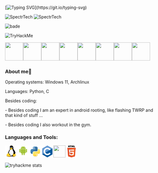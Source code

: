 [![Typing SVG](https://readme-typing-svg.demolab.com/?color=%239315B7&lines=...+Hello+Friend!)](https://git.io/typing-svg)

<img class="image-align-left" src="https://camo.githubusercontent.com/8b81dd5f97d9926d9d98923c2e16220ca9d32f0afd66e4c91739a1da5fc43e49/68747470733a2f2f6b6f6d617265762e636f6d2f67687076632f3f757365726e616d653d6c657467616d6572266c6162656c3d50726f66696c65253230766965777326636f6c6f723d306537356236267374796c653d666c6174" alt="SpectrTech" /> <img class="image-align-left" src="https://img.shields.io/badge/I%20use-Arch%20btw-orange" alt="SpectrTech" /> 

![bade](https://camo.githubusercontent.com/ae7518e031142acb0c759babc7cfb50e6446623c73871353acfa3f24e99c7552/68747470733a2f2f696d672e736869656c64732e696f2f62616467652f2d5472794861636b4d652d2532333231324334323f7374796c653d666f722d7468652d6261646765266c6f676f3d7472796861636b6d65266c6f676f436f6c6f723d7768697465)

<img src="https://tryhackme-badges.s3.amazonaws.com/Spectr4.png" alt="TryHackMe">



<img width="60" height="60" src="https://tryhackme.com/img/badges/linux.svg" /><img width="60" height="60" src="https://tryhackme.com/img/badges/hashcracker.svg" /><img width="60" height="60" src="https://tryhackme.com/img/badges/ohsint.svg" /><img width="60" height="60" src="https://tryhackme.com/img/badges/mrrobot.svg" /><img width="60" height="60" src="https://tryhackme.com/img/badges/blue.svg" /><img width="60" height="60" src="https://tryhackme.com/img/badges/adventofcyber4.svg" /><img width="60" height="60" src="https://tryhackme.com/img/badges/streak7.svg" /><img width="60" height="60" src="https://tryhackme.com/img/badges/ice.svg" />




<h3 align="left">About me🚀</h3>

<p>Operating systems: Windows 11, Archlinux</p>
<p>Languages: Python, C</p>
<p>Besides coding:</p>
<p> - Besides coding I am an expert in android rooting, like flashing TWRP and that kind of stuff ...</p>
<p> - Besides coding I also workout in the gym.</p>

<h3 align="left">Languages and Tools:</h3>

<img width="40" height="40" src="https://raw.githubusercontent.com/devicons/devicon/master/icons/linux/linux-original.svg" /><img width="40" height="40" src="https://raw.githubusercontent.com/devicons/devicon/master/icons/android/android-original-wordmark.svg" /><img width="40" height="40" src="https://raw.githubusercontent.com/devicons/devicon/master/icons/python/python-original.svg" /><img width="40" height="40" src="https://raw.githubusercontent.com/devicons/devicon/6910f0503efdd315c8f9b858234310c06e04d9c0/icons/c/c-original.svg" /><img width="40" height="40" src="https://camo.githubusercontent.com/fcafa5ebc1f5f789ae7d012a3ecd8fe7bda49516591caf7c37698f764165d880/68747470733a2f2f7777772e766563746f726c6f676f2e7a6f6e652f6c6f676f732f6769742d73636d2f6769742d73636d2d69636f6e2e737667" /><img width="40" height="40" src="https://raw.githubusercontent.com/devicons/devicon/master/icons/html5/html5-original-wordmark.svg">



![tryhackme stats](https://raw.githubusercontent.com/SpectrTech/SpectrTech/master/assets/thm_propic.png)
